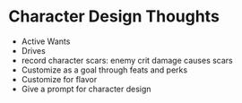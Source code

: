 # Character Design Thoughts

- Active Wants
- Drives
- record character scars: enemy crit damage causes scars
- Customize as a goal through feats and perks
- Customize for flavor
- Give a prompt for character design

